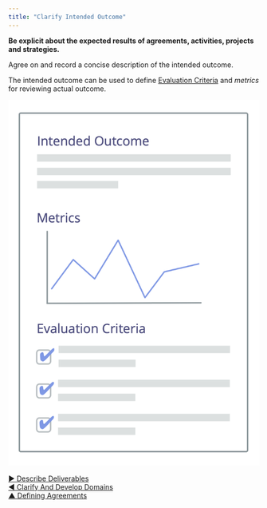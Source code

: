 ```yaml
---
title: "Clarify Intended Outcome"
---
```



**Be explicit about the expected results of agreements, activities, projects and strategies.**

Agree on and record a concise description of the intended outcome.

The intended outcome can be used to define [Evaluation Criteria](evaluation-criteria.html) and <dfn data-info="Metric: A quantifiable measure used to track and assess progress, evaluate outcomes and determine success">metrics</dfn> for reviewing actual outcome.

![Intended Outcome, and Evaluation Criteria](img/templates/outcome-and-criteria.png)


[&#9654; Describe Deliverables](describe-deliverables.html)<br/>[&#9664; Clarify And Develop Domains](clarify-and-develop-domains.html)<br/>[&#9650; Defining Agreements](defining-agreements.html)

